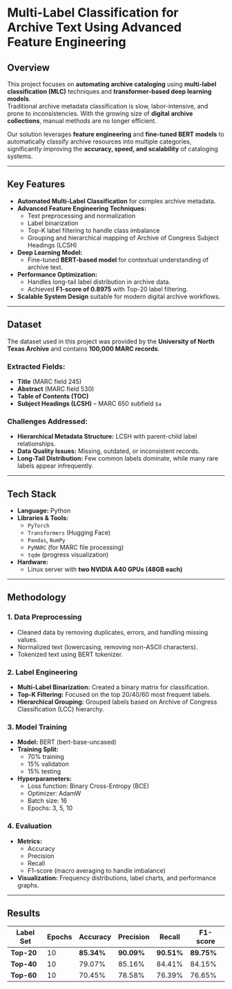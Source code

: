 
#  Multi-Label Classification for Archive Text Using Advanced Feature Engineering

##  Overview
This project focuses on **automating archive cataloging** using **multi-label classification (MLC)** techniques and **transformer-based deep learning models**.  
Traditional archive metadata classification is slow, labor-intensive, and prone to inconsistencies. With the growing size of **digital archive collections**, manual methods are no longer efficient.  

Our solution leverages **feature engineering** and **fine-tuned BERT models** to automatically classify archive resources into multiple categories, significantly improving the **accuracy, speed, and scalability** of cataloging systems.  

---

## Key Features
- **Automated Multi-Label Classification** for complex archive metadata.
- **Advanced Feature Engineering Techniques:**
  - Text preprocessing and normalization  
  - Label binarization  
  - Top-K label filtering to handle class imbalance  
  - Grouping and hierarchical mapping of Archive of Congress Subject Headings (LCSH)
- **Deep Learning Model:**
  - Fine-tuned **BERT-based model** for contextual understanding of archive text.
- **Performance Optimization:**
  - Handles long-tail label distribution in archive data.
  - Achieved **F1-score of 0.8975** with Top-20 label filtering.
- **Scalable System Design** suitable for modern digital archive workflows.

---

##  Dataset
The dataset used in this project was provided by the **University of North Texas Archive** and contains **100,000 MARC records**.

### Extracted Fields:
- **Title** (MARC field 245)  
- **Abstract** (MARC field 530)  
- **Table of Contents (TOC)**  
- **Subject Headings (LCSH)** – MARC 650 subfield `$a`

### Challenges Addressed:
- **Hierarchical Metadata Structure:** LCSH with parent-child label relationships.  
- **Data Quality Issues:** Missing, outdated, or inconsistent records.  
- **Long-Tail Distribution:** Few common labels dominate, while many rare labels appear infrequently.

---

##  Tech Stack
- **Language:** Python  
- **Libraries & Tools:**
  - `PyTorch`
  - `Transformers` (Hugging Face)
  - `Pandas`, `NumPy`
  - `PyMARC` (for MARC file processing)
  - `tqdm` (progress visualization)
- **Hardware:**  
  - Linux server with **two NVIDIA A40 GPUs (48GB each)**

---

##  Methodology

### 1. Data Preprocessing
- Cleaned data by removing duplicates, errors, and handling missing values.
- Normalized text (lowercasing, removing non-ASCII characters).
- Tokenized text using BERT tokenizer.

### 2. Label Engineering
- **Multi-Label Binarization:** Created a binary matrix for classification.
- **Top-K Filtering:** Focused on the top 20/40/60 most frequent labels.
- **Hierarchical Grouping:** Grouped labels based on Archive of Congress Classification (LCC) hierarchy.

### 3. Model Training
- **Model:** BERT (bert-base-uncased)
- **Training Split:**
  - 70% training  
  - 15% validation  
  - 15% testing
- **Hyperparameters:**
  - Loss function: Binary Cross-Entropy (BCE)
  - Optimizer: AdamW
  - Batch size: 16
  - Epochs: 3, 5, 10

### 4. Evaluation
- **Metrics:**
  - Accuracy
  - Precision
  - Recall
  - F1-score (macro averaging to handle imbalance)
- **Visualization:** Frequency distributions, label charts, and performance graphs.

---

##  Results

| Label Set | Epochs | Accuracy | Precision | Recall | F1-score |
|-----------|--------|----------|-----------|--------|----------|
| **Top-20** | 10     | **85.34%** | **90.09%**  | **90.51%** | **89.75%** |
| **Top-40** | 10     | 79.07%    | 85.16%      | 84.41%     | 84.15% |
| **Top-60** | 10     | 70.45%    | 78.58%      | 76.39%     | 76.65% |


